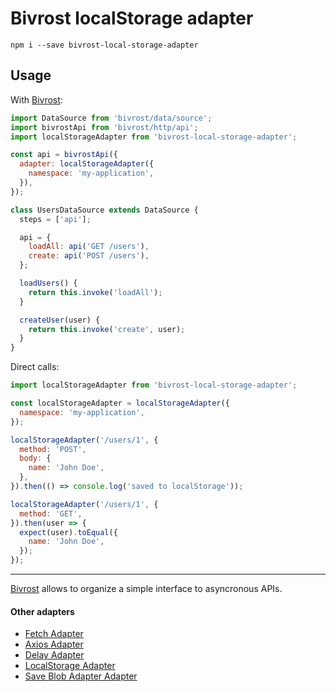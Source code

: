 # Bivrost localStorage adapter

```
npm i --save bivrost-local-storage-adapter
```

## Usage

With [Bivrost](https://github.com/tuchk4/bivrost):

```js
import DataSource from 'bivrost/data/source';
import bivrostApi from 'bivrost/http/api';
import localStorageAdapter from 'bivrost-local-storage-adapter';

const api = bivrostApi({
  adapter: localStorageAdapter({
    namespace: 'my-application',
  }),
});

class UsersDataSource extends DataSource {
  steps = ['api'];

  api = {
    loadAll: api('GET /users'),
    create: api('POST /users'),
  };

  loadUsers() {
    return this.invoke('loadAll');
  }

  createUser(user) {
    return this.invoke('create', user);
  }
}
```

Direct calls:

```js
import localStorageAdapter from 'bivrost-local-storage-adapter';

const localStorageAdapter = localStorageAdapter({
  namespace: 'my-application',
});

localStorageAdapter('/users/1', {
  method: 'POST',
  body: {
    name: 'John Doe',
  },
}).then(() => console.log('saved to localStorage'));

localStorageAdapter('/users/1', {
  method: 'GET',
}).then(user => {
  expect(user).toEqual({
    name: 'John Doe',
  });
});
```

---

[Bivrost](https://github.com/tuchk4/bivrost) allows to organize a simple
interface to asyncronous APIs.

#### Other adapters

* [Fetch Adapter](https://github.com/tuchk4/bivrost/tree/master/packages/bivrost-fetch-adapter)
* [Axios Adapter](https://github.com/tuchk4/bivrost/tree/master/packages/bivrost-axios-adapter)
* [Delay Adapter](https://github.com/tuchk4/bivrost/tree/master/packages/bivrost-delay-adapter)
* [LocalStorage Adapter](https://github.com/tuchk4/bivrost/tree/master/packages/bivrost-local-storage-adapter)
* [Save Blob Adapter Adapter](https://github.com/tuchk4/bivrost/tree/master/packages/bivrost-save-blob-adapter)
